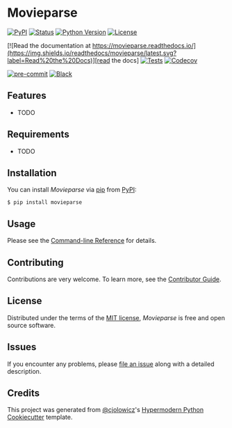 # Movieparse

[![PyPI](https://img.shields.io/pypi/v/movieparse.svg)][pypi_]
[![Status](https://img.shields.io/pypi/status/movieparse.svg)][status]
[![Python Version](https://img.shields.io/pypi/pyversions/movieparse)][python version]
[![License](https://img.shields.io/pypi/l/movieparse)][license]

[![Read the documentation at https://movieparse.readthedocs.io/](https://img.shields.io/readthedocs/movieparse/latest.svg?label=Read%20the%20Docs)][read the docs]
[![Tests](https://github.com/tilschuenemann/movieparse/workflows/Tests/badge.svg)][tests]
[![Codecov](https://codecov.io/gh/tilschuenemann/movieparse/branch/main/graph/badge.svg)][codecov]

[![pre-commit](https://img.shields.io/badge/pre--commit-enabled-brightgreen?logo=pre-commit&logoColor=white)][pre-commit]
[![Black](https://img.shields.io/badge/code%20style-black-000000.svg)][black]

[pypi_]: https://pypi.org/project/movieparse/
[status]: https://pypi.org/project/movieparse/
[python version]: https://pypi.org/project/movieparse
[read the docs]: https://movieparse.readthedocs.io/
[tests]: https://github.com/tilschuenemann/movieparse/actions?workflow=Tests
[codecov]: https://app.codecov.io/gh/tilschuenemann/movieparse
[pre-commit]: https://github.com/pre-commit/pre-commit
[black]: https://github.com/psf/black

## Features

- TODO

## Requirements

- TODO

## Installation

You can install _Movieparse_ via [pip] from [PyPI]:

```console
$ pip install movieparse
```

## Usage

Please see the [Command-line Reference] for details.

## Contributing

Contributions are very welcome.
To learn more, see the [Contributor Guide].

## License

Distributed under the terms of the [MIT license][license],
_Movieparse_ is free and open source software.

## Issues

If you encounter any problems,
please [file an issue] along with a detailed description.

## Credits

This project was generated from [@cjolowicz]'s [Hypermodern Python Cookiecutter] template.

[@cjolowicz]: https://github.com/cjolowicz
[pypi]: https://pypi.org/
[hypermodern python cookiecutter]: https://github.com/cjolowicz/cookiecutter-hypermodern-python
[file an issue]: https://github.com/tilschuenemann/movieparse/issues
[pip]: https://pip.pypa.io/

<!-- github-only -->

[license]: https://github.com/tilschuenemann/movieparse/blob/main/LICENSE
[contributor guide]: https://github.com/tilschuenemann/movieparse/blob/main/CONTRIBUTING.md
[command-line reference]: https://movieparse.readthedocs.io/en/latest/usage.html
